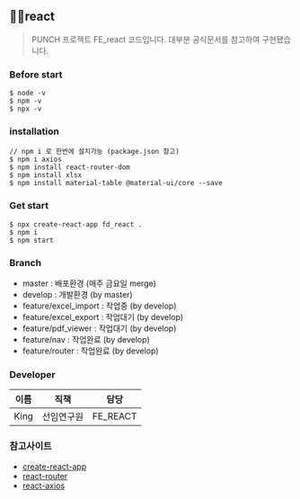 ## :raising_hand_man:react

> PUNCH 프로젝트 FE_react 코드입니다. 대부분 공식문서를 참고하여 구현됐습니다.




### Before start
```
$ node -v
$ npm -v
$ npx -v
```


### installation
```
// npm i 로 한번에 설치가능 (package.json 참고)
$ npm i axios
$ npm install react-router-dom
$ npm install xlsx
$ npm install material-table @material-ui/core --save
```



### Get start

```
$ npx create-react-app fd_react .
$ npm i
$ npm start
```





### Branch

- master                :     배포환경   (매주 금요일 merge)
- develop               :     개발환경   (by master)
- feature/excel_import  :     작업중     (by develop)
- feature/excel_export  :     작업대기   (by develop)
- feature/pdf_viewer    :     작업대기   (by develop)
- feature/nav           :     작업완료   (by develop)
- feature/router        :     작업완료   (by develop)





### Developer

| 이름 | 직책       | 담당     |
| ---- | ---------- | -------- |
| King | 선임연구원 | FE_REACT |



### 참고사이트
- [create-react-app](https://ko.reactjs.org/docs/create-a-new-react-app.html#create-react-app)
- [react-router](https://reactrouter.com/web/api/Hooks)
- [react-axios](https://www.npmjs.com/package/react-axios)
